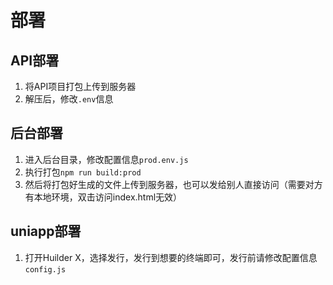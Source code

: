 # 部署
## API部署
1. 将API项目打包上传到服务器
2. 解压后，修改`.env`信息

## 后台部署
1. 进入后台目录，修改配置信息`prod.env.js`
2. 执行打包`npm run build:prod`
3. 然后将打包好生成的文件上传到服务器，也可以发给别人直接访问（需要对方有本地环境，双击访问index.html无效）
   
## uniapp部署
1. 打开Huilder X，选择发行，发行到想要的终端即可，发行前请修改配置信息`config.js`